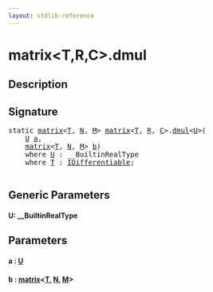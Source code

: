 ```yaml
---
layout: stdlib-reference
---
```


# matrix\<T,R,C\>\.dmul

## Description





## Signature 

<pre>
<span class='code_keyword'>static</span> <a href="../types/matrix/index" class="code_type">matrix</a>&lt;<a href="" class="code_type">T</a>, <a href="../types/matrix/index#decl-N" class="code_var">N</a>, <a href="../types/matrix/index#decl-M" class="code_var">M</a>&gt; <a href="../types/matrix/index" class="code_type">matrix</a>&lt;<a href="" class="code_type">T</a>, <a href="../types/matrix/index#decl-R" class="code_var">R</a>, <a href="../types/matrix/index#decl-C" class="code_var">C</a>&gt;.<a href="dmul">dmul</a>&lt;<a href="dmul#typeparam-U" class="code_type">U</a>&gt;(
    <a href="dmul#typeparam-U" class="code_type">U</a> <a href="dmul#decl-a" class="code_param">a</a>,
    <a href="../types/matrix/index" class="code_type">matrix</a>&lt;<a href="" class="code_type">T</a>, <a href="../types/matrix/index#decl-N" class="code_var">N</a>, <a href="../types/matrix/index#decl-M" class="code_var">M</a>&gt; <a href="dmul#decl-b" class="code_param">b</a>)
    <span class='code_keyword'>where</span> <a href="dmul#typeparam-U" class="code_type">U</a> : __BuiltinRealType
    <span class='code_keyword'>where</span> <a href="" class="code_type">T</a> : <a href="../interfaces/idifferentiable-01/index" class="code_type">IDifferentiable</a>;

</pre>

## Generic Parameters

####  <a id="typeparam-U"></a>U: \_\_BuiltinRealType

## Parameters

####  <a id="decl-a"></a>a  : [U](dmul#typeparam-U)
####  <a id="decl-b"></a>b  : [matrix](../types/matrix/index)\<[T](), [N](../types/matrix/index#decl-N), [M](../types/matrix/index#decl-M)\>

